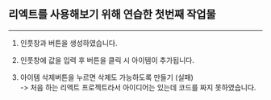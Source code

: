 <h2>리엑트를 사용해보기 위해 연습한 첫번째 작업물</h2>
<hr>
 
1. 인풋창과 버튼을 생성하였습니다.
2. 인풋창에 값을 입력 후 버튼을 클릭 시 아이템이 추가됩니다.

3. 아이템 삭제버튼을 누르면 삭제도 가능하도록 만들기 (실패)
<br>-> 처음 하는 리엑트 프로젝트라서 아이디어는 있는데 코드를 짜지 못하였습니다.
